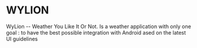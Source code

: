 WYLION
======

WyLion -- Weather You Like It Or Not. Is a weather application with only one goal : to have the best possible integration with Android ased on the latest UI guidelines

